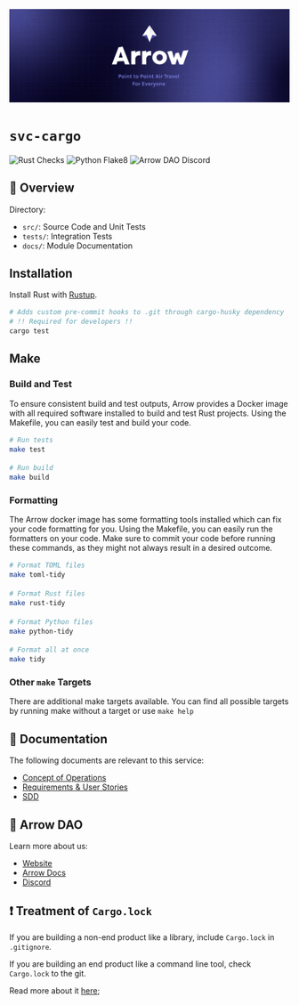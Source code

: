 ![Arrow Banner](https://github.com/Arrow-air/.github/raw/main/profile/assets/arrow_v2_twitter-banner_neu.png)

# `svc-cargo`

![Rust
Checks](https://github.com/arrow-air/svc-cargo/actions/workflows/rust_ci.yml/badge.svg?branch=main)
![Python Flake8](https://github.com/arrow-air/svc-cargo/actions/workflows/python_ci.yml/badge.svg?branch=main)
![Arrow DAO
Discord](https://img.shields.io/discord/853833144037277726?style=plastic)

## :telescope: Overview

Directory:
- `src/`: Source Code and Unit Tests
- `tests/`: Integration Tests
- `docs/`: Module Documentation

## Installation

Install Rust with [Rustup](https://www.rust-lang.org/tools/install).

```bash
# Adds custom pre-commit hooks to .git through cargo-husky dependency
# !! Required for developers !!
cargo test
```

## Make

### Build and Test

To ensure consistent build and test outputs, Arrow provides a Docker image with all required software installed to build and test Rust projects.
Using the Makefile, you can easily test and build your code.

```bash
# Run tests
make test

# Run build
make build
```

### Formatting

The Arrow docker image has some formatting tools installed which can fix your code formatting for you.
Using the Makefile, you can easily run the formatters on your code.
Make sure to commit your code before running these commands, as they might not always result in a desired outcome.

```bash
# Format TOML files
make toml-tidy

# Format Rust files
make rust-tidy

# Format Python files
make python-tidy

# Format all at once
make tidy
```

### Other `make` Targets

There are additional make targets available. You can find all possible targets by running make without a target or use `make help`

## :scroll: Documentation
The following documents are relevant to this service:
- [Concept of Operations](TODO)
- [Requirements & User Stories](TODO)
- [SDD](./docs/sdd.md)

## :busts_in_silhouette: Arrow DAO
Learn more about us:
- [Website](https://www.arrowair.com/)
- [Arrow Docs](https://www.arrowair.com/docs/intro)
- [Discord](https://discord.com/invite/arrow)

## :exclamation: Treatment of `Cargo.lock`
If you are building a non-end product like a library, include `Cargo.lock` in `.gitignore`.

If you are building an end product like a command line tool, check `Cargo.lock` to the git. 

Read more about it [here](https://doc.rust-lang.org/cargo/guide/cargo-toml-vs-cargo-lock.html);
